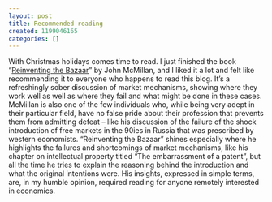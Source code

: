 ```yaml
---
layout: post
title: Recommended reading
created: 1199046165
categories: []
---
```

<p class="MsoNormal">
<span>With Christmas holidays comes time to read. I just finished the book &ldquo;<a href="http://www.amazon.de/Reinventing-Bazaar-Natural-History-Markets/dp/0393323714/" title="Reinventing the bazaar">Reinventing the Bazaar</a>&rdquo; by John McMillan, and I liked it a lot and felt like recommending it to everyone who happens to read this blog. It&rsquo;s a refreshingly sober discussion of market mechanisms, showing where they work well as well as where they fail and what might be done in these cases. McMillan is also one of the few individuals who, while being very adept in their particular field, have no false pride about their profession that prevents them from admitting defeat &ndash; like his discussion of the failure of the shock introduction of free markets in the 90ies in Russia that was prescribed by western economists. &ldquo;Reinventing the Bazaar&rdquo; shines especially where he highlights the failures and shortcomings of market mechanisms, like his chapter on intellectual property titled &ldquo;The embarrassment of a patent&rdquo;, but all the time he tries to explain the reasoning behind the introduction and what the original intentions were. His insights, expressed in simple terms, are, in my humble opinion, required reading for anyone remotely interested in economics.</span>
</p>
